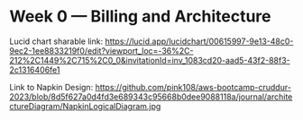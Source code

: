 # Week 0 — Billing and Architecture

Lucid chart sharable link: https://lucid.app/lucidchart/00615997-9e13-48c0-9ec2-1ee8833219f0/edit?viewport_loc=-36%2C-212%2C1449%2C715%2C0_0&invitationId=inv_1083cd20-aad5-43f2-88f3-2c1316406fe1

Link to Napkin Design: https://github.com/pink108/aws-bootcamp-cruddur-2023/blob/8d5f627a0d4fd3e689343c95668b0dee9088118a/journal/architectureDiagram/NapkinLogicalDiagram.jpg 